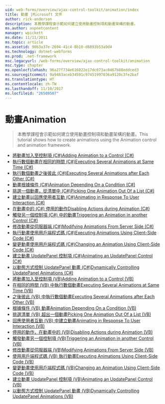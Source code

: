 ```yaml
---
uid: web-forms/overview/ajax-control-toolkit/animation/index
title: 動畫 |Microsoft 文件
author: rick-anderson
description: 本教學課程會示範如何建立使用動畫控制項和動畫架構的動畫。
ms.author: aspnetcontent
manager: wpickett
ms.date: 11/11/2011
ms.topic: article
ms.assetid: 90b3a37e-2694-41c4-8b10-d6893b53a9d4
ms.technology: dotnet-webforms
ms.prod: .net-framework
msc.legacyurl: /web-forms/overview/ajax-control-toolkit/animation
msc.type: chapter
ms.openlocfilehash: 96a27f734e616022e17dc073ac0467b88eddced3
ms.sourcegitcommit: 9a9483aceb34591c97451997036a9120c3fe2baf
ms.translationtype: HT
ms.contentlocale: zh-TW
ms.lasthandoff: 11/10/2017
ms.locfileid: "26509507"
---
```

<a name="animation"></a><span data-ttu-id="d5257-103">動畫</span><span class="sxs-lookup"><span data-stu-id="d5257-103">Animation</span></span>
====================
> <span data-ttu-id="d5257-104">本教學課程會示範如何建立使用動畫控制項和動畫架構的動畫。</span><span class="sxs-lookup"><span data-stu-id="d5257-104">This tutorial shows how to create animations using the Animation control and animation framework.</span></span>


- [<span data-ttu-id="d5257-105">將動畫加入至控制項 (C#)</span><span class="sxs-lookup"><span data-stu-id="d5257-105">Adding Animation to a Control (C#)</span></span>](adding-animation-to-a-control-cs.md)
- [<span data-ttu-id="d5257-106">執行數個動畫在相同的時間 (C#)</span><span class="sxs-lookup"><span data-stu-id="d5257-106">Executing Several Animations at Same Time (C#)</span></span>](executing-several-animations-at-the-same-time-cs.md)
- [<span data-ttu-id="d5257-107">執行數個動畫之後彼此 (C#)</span><span class="sxs-lookup"><span data-stu-id="d5257-107">Executing Several Animations after Each Other (C#)</span></span>](executing-several-animations-after-each-other-cs.md)
- [<span data-ttu-id="d5257-108">動畫根據條件 (C#)</span><span class="sxs-lookup"><span data-stu-id="d5257-108">Animation Depending On a Condition (C#)</span></span>](animation-depending-on-a-condition-cs.md)
- [<span data-ttu-id="d5257-109">挑選一個動畫，從清單中 (C#)</span><span class="sxs-lookup"><span data-stu-id="d5257-109">Picking One Animation Out Of a List (C#)</span></span>](picking-one-animation-out-of-a-list-cs.md)
- [<span data-ttu-id="d5257-110">建立動畫以回應使用者互動 (C#)</span><span class="sxs-lookup"><span data-stu-id="d5257-110">Animating in Response To User Interaction (C#)</span></span>](animating-in-response-to-user-interaction-cs.md)
- [<span data-ttu-id="d5257-111">在動畫中的 (C#) 停用的動作</span><span class="sxs-lookup"><span data-stu-id="d5257-111">Disabling Actions during Animation (C#)</span></span>](disabling-actions-during-animation-cs.md)
- [<span data-ttu-id="d5257-112">觸發另一個控制項 (C#) 中的動畫</span><span class="sxs-lookup"><span data-stu-id="d5257-112">Triggering an Animation in another Control (C#)</span></span>](triggering-an-animation-in-another-control-cs.md)
- [<span data-ttu-id="d5257-113">修改動畫從伺服器端 (C#)</span><span class="sxs-lookup"><span data-stu-id="d5257-113">Modifying Animations From Server Side (C#)</span></span>](modifying-animations-from-the-server-side-cs.md)
- [<span data-ttu-id="d5257-114">執行動畫使用用戶端程式碼 (C#)</span><span class="sxs-lookup"><span data-stu-id="d5257-114">Executing Animations Using Client-Side Code (C#)</span></span>](executing-animations-using-client-side-code-cs.md)
- [<span data-ttu-id="d5257-115">變更動畫使用用戶端程式碼 (C#)</span><span class="sxs-lookup"><span data-stu-id="d5257-115">Changing an Animation Using Client-Side Code (C#)</span></span>](changing-an-animation-using-client-side-code-cs.md)
- [<span data-ttu-id="d5257-116">建立動畫 UpdatePanel 控制項 (C#)</span><span class="sxs-lookup"><span data-stu-id="d5257-116">Animating an UpdatePanel Control (C#)</span></span>](animating-an-updatepanel-control-cs.md)
- [<span data-ttu-id="d5257-117">以動態方式控制 UpdatePanel 動畫 (C#)</span><span class="sxs-lookup"><span data-stu-id="d5257-117">Dynamically Controlling UpdatePanel Animations (C#)</span></span>](dynamically-controlling-updatepanel-animations-cs.md)
- [<span data-ttu-id="d5257-118">將動畫加入至控制項 (VB)</span><span class="sxs-lookup"><span data-stu-id="d5257-118">Adding Animation to a Control (VB)</span></span>](adding-animation-to-a-control-vb.md)
- [<span data-ttu-id="d5257-119">在相同的時間 (VB) 中執行數個動畫</span><span class="sxs-lookup"><span data-stu-id="d5257-119">Executing Several Animations at Same Time (VB)</span></span>](executing-several-animations-at-the-same-time-vb.md)
- [<span data-ttu-id="d5257-120">之後彼此 (VB) 中執行數個動畫</span><span class="sxs-lookup"><span data-stu-id="d5257-120">Executing Several Animations after Each Other (VB)</span></span>](executing-several-animations-after-each-other-vb.md)
- [<span data-ttu-id="d5257-121">根據條件 (VB) 動畫</span><span class="sxs-lookup"><span data-stu-id="d5257-121">Animation Depending On a Condition (VB)</span></span>](animation-depending-on-a-condition-vb.md)
- [<span data-ttu-id="d5257-122">挑選清單 (VB) 超出一個動畫</span><span class="sxs-lookup"><span data-stu-id="d5257-122">Picking One Animation Out Of a List (VB)</span></span>](picking-one-animation-out-of-a-list-vb.md)
- [<span data-ttu-id="d5257-123">回應使用者互動 (VB) 中建立動畫</span><span class="sxs-lookup"><span data-stu-id="d5257-123">Animating in Response To User Interaction (VB)</span></span>](animating-in-response-to-user-interaction-vb.md)
- [<span data-ttu-id="d5257-124">停用的動作，在動畫中的 (VB)</span><span class="sxs-lookup"><span data-stu-id="d5257-124">Disabling Actions during Animation (VB)</span></span>](disabling-actions-during-animation-vb.md)
- [<span data-ttu-id="d5257-125">觸發動畫另一個控制項 (VB)</span><span class="sxs-lookup"><span data-stu-id="d5257-125">Triggering an Animation in another Control (VB)</span></span>](triggering-an-animation-in-another-control-vb.md)
- [<span data-ttu-id="d5257-126">修改動畫從伺服器端 (VB)</span><span class="sxs-lookup"><span data-stu-id="d5257-126">Modifying Animations From Server Side (VB)</span></span>](modifying-animations-from-the-server-side-vb.md)
- [<span data-ttu-id="d5257-127">使用用戶端程式碼 (VB) 執行動畫</span><span class="sxs-lookup"><span data-stu-id="d5257-127">Executing Animations Using Client-Side Code (VB)</span></span>](executing-animations-using-client-side-code-vb.md)
- [<span data-ttu-id="d5257-128">變更動畫使用用戶端程式碼 (VB)</span><span class="sxs-lookup"><span data-stu-id="d5257-128">Changing an Animation Using Client-Side Code (VB)</span></span>](changing-an-animation-using-client-side-code-vb.md)
- [<span data-ttu-id="d5257-129">建立動畫 UpdatePanel 控制項 (VB)</span><span class="sxs-lookup"><span data-stu-id="d5257-129">Animating an UpdatePanel Control (VB)</span></span>](animating-an-updatepanel-control-vb.md)
- [<span data-ttu-id="d5257-130">以動態方式控制 UpdatePanel 動畫 (VB)</span><span class="sxs-lookup"><span data-stu-id="d5257-130">Dynamically Controlling UpdatePanel Animations (VB)</span></span>](dynamically-controlling-updatepanel-animations-vb.md)
